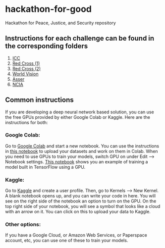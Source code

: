 # hackathon-for-good
Hackathon for Peace, Justice, and Security repository

## Instructions for each challenge can be found in the corresponding folders
1. [ICC](https://github.com/bbahov/hackathon-for-good/tree/master/ICC)
2. [Red Cross (1)](https://github.com/bbahov/hackathon-for-good/tree/master/RedCross_1)
3. [Red Cross (2)](https://github.com/bbahov/hackathon-for-good/tree/master/RedCross_2)
4. [World Vision](https://github.com/bbahov/hackathon-for-good/tree/master/WorldVision)
5. [Asser](https://github.com/bbahov/hackathon-for-good/tree/master/Asser)
6. [NCIA](https://github.com/bbahov/hackathon-for-good/tree/master/NCIA)

## Common instructions
If you are developing a deep neural network based solution, you can use the free GPUs provided by either Google Colab or Kaggle. Here are the instructions for both:

### Google Colab:
Go to [Google Colab](https://colab.research.google.com/notebooks/welcome.ipynb#recent=true) and start a new notebook. You can use the instructions in [this notebook](https://colab.research.google.com/notebooks/io.ipynb) to upload your datasets and work on them in Colab. When you need to use GPUs to train your models, switch GPU on under Edit --> Notebook settings. [This notebook](https://colab.research.google.com/notebooks/gpu.ipynb) shows you an example of training a model built in TensorFlow using a GPU.

### Kaggle:
Go to [Kaggle](http://kaggle.com) and create a user profile. Then, go to Kernels --> New Kernel. A blank notebook opens up, and you can write your code in here. You will see on the right side of the notebook an option to turn on the GPU. On the top right side of your notebook, you will see a symbol that looks like a cloud with an arrow on it. You can click on this to upload your data to Kaggle.

### Other options:
If you have a Google Cloud, or Amazon Web Services, or Paperspace account, etc, you can use one of these to train your models.
